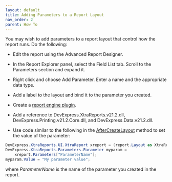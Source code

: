 ```yaml
---
layout: default
title: Adding Parameters to a Report Layout
nav_order: 2
parent: How To
---
```


You may wish to add parameters to a report layout that control how the report runs. Do the following:

* Edit the report using the Advanced Report Designer.

* In the Report Explorer panel, select the Field List tab. Scroll to the Parameters section and expand it.

* Right click and choose Add Parameter. Enter a name and the appropriate data type.

* Add a label to the layout and bind it to the parameter you created.

* Create a [report engine plugin](vfps://Topic/_3X70PTD6Y).

* Add a reference to DevExpress.XtraReports.v21.2.dll, DevExpress.Printing.v21.2.Core.dll, and DevExpress.Data.v21.2.dll.

* Use code similar to the following in the [AfterCreateLayout](vfps://Topic/_40O0TIYCL) method to set the value of the parameter:

```csharp
DevExpress.XtraReports.UI.XtraReport xreport = (report.Layout as XtraReport);
DevExpress.XtraReports.Parameters.Parameter myparam =
    xreport.Parameters["ParameterName"];
myparam.Value = "My parameter value";
```

where *ParameterName* is the name of the parameter you created in the report.